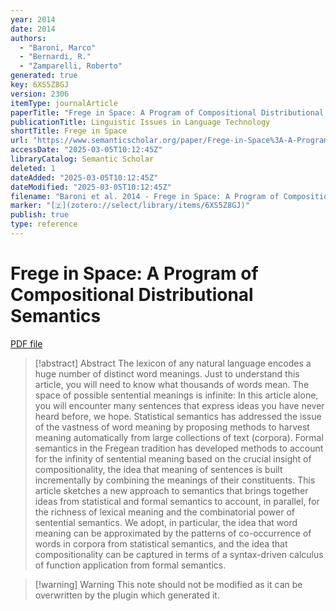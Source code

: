 ```yaml
---
year: 2014
date: 2014
authors:
  - "Baroni, Marco"
  - "Bernardi, R."
  - "Zamparelli, Roberto"
generated: true
key: 6XS5Z8GJ
version: 2306
itemType: journalArticle
paperTitle: "Frege in Space: A Program of Compositional Distributional Semantics"
publicationTitle: Linguistic Issues in Language Technology
shortTitle: Frege in Space
url: "https://www.semanticscholar.org/paper/Frege-in-Space%3A-A-Program-of-Compositional-Baroni-Bernardi/c7e9224d7d9ee2e9673a4bc1c3c92e0b25ad8c3b"
accessDate: "2025-03-05T10:12:45Z"
libraryCatalog: Semantic Scholar
deleted: 1
dateAdded: "2025-03-05T10:12:45Z"
dateModified: "2025-03-05T10:12:45Z"
filename: "Baroni et al. 2014 - Frege in Space: A Program of Compositional Distributional Semantics.pdf"
marker: "[🇿](zotero://select/library/items/6XS5Z8GJ)"
publish: true
type: reference
---
```

# Frege in Space: A Program of Compositional Distributional Semantics

[PDF file](/Papers/PDFs/Baroni%20et%20al.%202014%20-%20Frege%20in%20Space:%20A%20Program%20of%20Compositional%20Distributional%20Semantics.pdf)

> [!abstract] Abstract
> The lexicon of any natural language encodes a huge number of distinct word meanings. Just to understand this article, you will need to know what thousands of words mean. The space of possible sentential meanings is infinite: In this article alone, you will encounter many sentences that express ideas you have never heard before, we hope. Statistical semantics has addressed the issue of the vastness of word meaning by proposing methods to harvest meaning automatically from large collections of text (corpora). Formal semantics in the Fregean tradition has developed methods to account for the infinity of sentential meaning based on the crucial insight of compositionality, the idea that meaning of sentences is built incrementally by combining the meanings of their constituents. This article sketches a new approach to semantics that brings together ideas from statistical and formal semantics to account, in parallel, for the richness of lexical meaning and the combinatorial power of sentential semantics. We adopt, in particular, the idea that word meaning can be approximated by the patterns of co-occurrence of words in corpora from statistical semantics, and the idea that compositionality can be captured in terms of a syntax-driven calculus of function application from formal semantics.

>[!warning] Warning
> This note should not be modified as it can be overwritten by the plugin which generated it.

